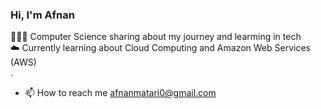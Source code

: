 ### Hi, I'm Afnan

👩🏻‍💻 Computer Science sharing about my journey and learming in tech<br/>
☁️ Currently learning about Cloud Computing and Amazon Web Services (AWS)<br/>.
- 📫 How to reach me afnanmatari0@gmail.com


<!---
Afnan112/Afnan112 is a ✨ special ✨ repository because its `README.md` (this file) appears on your GitHub profile.
You can click the Preview link to take a look at your changes.
--->
